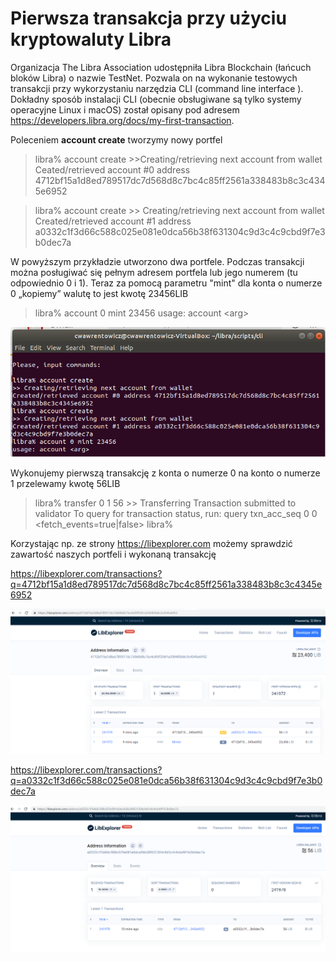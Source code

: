 # Pierwsza transakcja przy użyciu kryptowaluty Libra

Organizacja The Libra Association udostępniła Libra Blockchain (łańcuch bloków Libra) o nazwie TestNet.   Pozwala on na wykonanie testowych transakcji przy wykorzystaniu narzędzia CLI (command line interface ). Dokładny sposób  instalacji CLI (obecnie obsługiwane są tylko systemy operacyjne Linux i macOS) został  opisany pod adresem https://developers.libra.org/docs/my-first-transaction. 

Poleceniem **account create** tworzymy nowy portfel
 
>libra% account create
>\>\>Creating/retrieving next account from wallet
>Ceated/retrieved account #0 address 4712bf15a1d8ed789517dc7d568d8c7bc4c85ff2561a338483b8c3c4345e6952

>libra% account create
>\>\> Creating/retrieving next account from wallet
>Created/retrieved account #1 address a0332c1f3d66c588c025e081e0dca56b38f631304c9d3c4c9cbd9f7e3b0dec7a

W powyższym przykładzie utworzono dwa portfele. Podczas transakcji można posługiwać się  pełnym adresem portfela lub jego numerem (tu odpowiednio 0 i 1).  Teraz za pomocą parametru "mint"  dla konta o numerze 0 „kopiemy” walutę to jest kwotę  23456LIB 

>libra% account 0 mint 23456
>usage: account \<arg\>

![testnet1.png](images/testnet1.png)

Wykonujemy pierwszą transakcję z konta o numerze 0 na konto o numerze 1 przelewamy kwotę 56LIB

>libra% transfer 0 1 56
>\>\> Transferring
>Transaction submitted to validator
>To query for transaction status, run: query txn_acc_seq 0 0 \<fetch_events=true\|false\>
>libra% 

Korzystając np. ze  strony  https://libexplorer.com możemy sprawdzić zawartość naszych portfeli i wykonaną transakcję

https://libexplorer.com/transactions?q=4712bf15a1d8ed789517dc7d568d8c7bc4c85ff2561a338483b8c3c4345e6952

![testnet2.png](images/testnet2.png)

https://libexplorer.com/transactions?q=a0332c1f3d66c588c025e081e0dca56b38f631304c9d3c4c9cbd9f7e3b0dec7a

![testnet3.png](images/testnet3.png)
